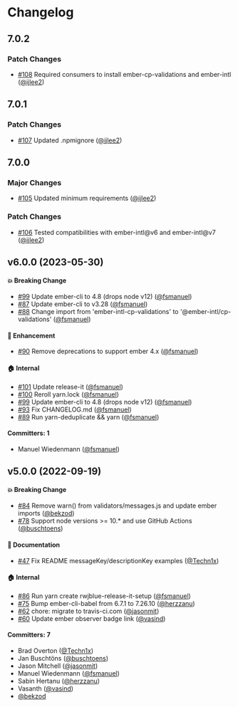 # Changelog

## 7.0.2

### Patch Changes

- [#108](https://github.com/ember-intl/cp-validations/pull/108) Required consumers to install ember-cp-validations and ember-intl ([@ijlee2](https://github.com/ijlee2))

## 7.0.1

### Patch Changes

- [#107](https://github.com/ember-intl/cp-validations/pull/107) Updated .npmignore ([@ijlee2](https://github.com/ijlee2))

## 7.0.0

### Major Changes

- [#105](https://github.com/ember-intl/cp-validations/pull/105) Updated minimum requirements ([@ijlee2](https://github.com/ijlee2))

### Patch Changes

- [#106](https://github.com/ember-intl/cp-validations/pull/106) Tested compatibilities with ember-intl@v6 and ember-intl@v7 ([@ijlee2](https://github.com/ijlee2))

## v6.0.0 (2023-05-30)

#### :boom: Breaking Change

- [#99](https://github.com/ember-intl/cp-validations/pull/99) Update ember-cli to 4.8 (drops node v12) ([@fsmanuel](https://github.com/fsmanuel))
- [#87](https://github.com/ember-intl/cp-validations/pull/87) Update ember-cli to v3.28 ([@fsmanuel](https://github.com/fsmanuel))
- [#88](https://github.com/ember-intl/cp-validations/pull/88) Change import from 'ember-intl-cp-validations' to '@ember-intl/cp-validations' ([@fsmanuel](https://github.com/fsmanuel))

#### :rocket: Enhancement

- [#90](https://github.com/ember-intl/cp-validations/pull/90) Remove deprecations to support ember 4.x ([@fsmanuel](https://github.com/fsmanuel))

#### :house: Internal

- [#101](https://github.com/ember-intl/cp-validations/pull/101) Update release-it ([@fsmanuel](https://github.com/fsmanuel))
- [#100](https://github.com/ember-intl/cp-validations/pull/100) Reroll yarn.lock ([@fsmanuel](https://github.com/fsmanuel))
- [#99](https://github.com/ember-intl/cp-validations/pull/99) Update ember-cli to 4.8 (drops node v12) ([@fsmanuel](https://github.com/fsmanuel))
- [#93](https://github.com/ember-intl/cp-validations/pull/93) Fix CHANGELOG.md ([@fsmanuel](https://github.com/fsmanuel))
- [#89](https://github.com/ember-intl/cp-validations/pull/89) Run yarn-deduplicate && yarn ([@fsmanuel](https://github.com/fsmanuel))

#### Committers: 1

- Manuel Wiedenmann ([@fsmanuel](https://github.com/fsmanuel))

## v5.0.0 (2022-09-19)

#### :boom: Breaking Change

- [#84](https://github.com/ember-intl/cp-validations/pull/84) Remove warn() from validators/messages.js and update ember imports ([@bekzod](https://github.com/bekzod))
- [#78](https://github.com/ember-intl/cp-validations/pull/78) Support node versions >= 10.\* and use GitHub Actions ([@buschtoens](https://github.com/buschtoens))

#### :memo: Documentation

- [#47](https://github.com/ember-intl/cp-validations/pull/47) Fix README messageKey/descriptionKey examples ([@Techn1x](https://github.com/Techn1x))

#### :house: Internal

- [#86](https://github.com/ember-intl/cp-validations/pull/86) Run yarn create rwjblue-release-it-setup ([@fsmanuel](https://github.com/fsmanuel))
- [#75](https://github.com/ember-intl/cp-validations/pull/75) Bump ember-cli-babel from 6.7.1 to 7.26.10 ([@herzzanu](https://github.com/herzzanu))
- [#62](https://github.com/ember-intl/cp-validations/pull/62) chore: migrate to travis-ci.com ([@jasonmit](https://github.com/jasonmit))
- [#60](https://github.com/ember-intl/cp-validations/pull/60) Update ember observer badge link ([@vasind](https://github.com/vasind))

#### Committers: 7

- Brad Overton ([@Techn1x](https://github.com/Techn1x))
- Jan Buschtöns ([@buschtoens](https://github.com/buschtoens))
- Jason Mitchell ([@jasonmit](https://github.com/jasonmit))
- Manuel Wiedenmann ([@fsmanuel](https://github.com/fsmanuel))
- Sabin Hertanu ([@herzzanu](https://github.com/herzzanu))
- Vasanth ([@vasind](https://github.com/vasind))
- [@bekzod](https://github.com/bekzod)
